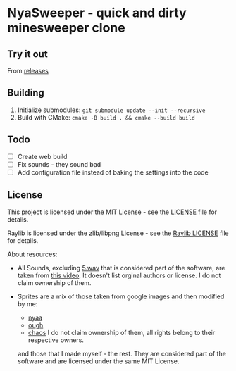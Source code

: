 # NyaSweeper - quick and dirty minesweeper clone

## Try it out

From [releases](todo)

## Building

1. Initialize submodules: `git submodule update --init --recursive`
2. Build with CMake: `cmake -B build . && cmake --build build`

## Todo

- [ ] Create web build
- [ ] Fix sounds - they sound bad
- [ ] Add configuration file instead of baking the settings into the code

## License

This project is licensed under the MIT License - see the [LICENSE](LICENSE) file for details.

Raylib is licensed under the zlib/libpng License - see the [Raylib LICENSE](https://github.com/raysan5/raylib/blob/d582becbc2a358202de65cac39bd68ed9148a731/LICENSE) file for details.

About resources:

- All Sounds, excluding [5.wav](assets/sfx/5.wav) that is considered part of the software, are taken from [this video](https://www.youtube.com/watch?v=9RE0yHwb2oM). It doesn't list orginal authors or license. I do not claim ownership of them.
- Sprites are a mix of those taken from google images and then modified by me:
    - [nyaa](assets/sprites/individual/nyaa.png)
    - [ough](assets/sprites/individual/ough.png)
    - [chaos](assets/sprites/individual/chaos.png)
    I do not claim ownership of them, all rights belong to their respective owners.

    and those that I made myself - the rest. They are considered part of the software and are licensed under the same MIT License.
